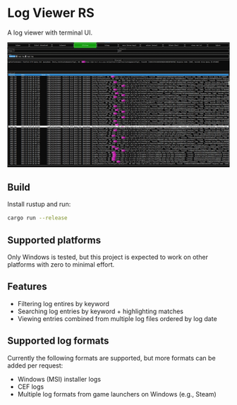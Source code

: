 # Log Viewer RS

A log viewer with terminal UI.

![screenshot](res/screenshot.png "screenshot")

## Build
Install rustup and run:
```sh
cargo run --release
```

## Supported platforms

Only Windows is tested, but this project is expected to work on other platforms with zero to minimal effort.

## Features
- Filtering log entires by keyword
- Searching log entries by keyword + highlighting matches
- Viewing entries combined from multiple log files ordered by log date

## Supported log formats
Currently the following formats are supported, but more formats can be added per request:
- Windows (MSI) installer logs
- CEF logs
- Multiple log formats from game launchers on Windows (e.g., Steam)
